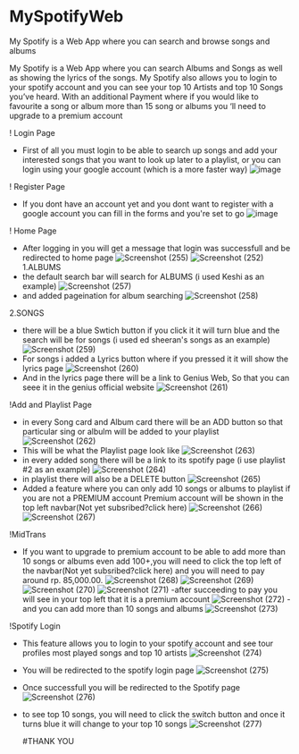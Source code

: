 # MySpotifyWeb
My Spotify is a Web App where you can search and browse songs and albums

My Spotify is a Web App where you can search Albums and Songs as well as showing the lyrics of the songs. My Spotify also allows you to login to your spotify account and you can see your top 10 Artists and top 10 Songs you’ve heard. With an additional Payment where if you would like to favourite a song or album more than 15 song or albums you ‘ll need to upgrade to a premium account

! Login Page
  - First of all you must login to be able to search up songs and add your interested songs that you want to look up later to a playlist, or you can login using your google account (which is a more faster way)
  ![image](https://github.com/Ronaldosp/MySpotifyWeb/assets/141498022/ca68ace9-67ef-41da-8f0a-1182d45649c2)
  
! Register Page
  - If you dont have an account yet and you dont want to register with a google account you can fill in the forms and you're set to go
  ![image](https://github.com/Ronaldosp/MySpotifyWeb/assets/141498022/f60f58eb-69f0-4209-838c-eccb4921ce5f)
  
! Home Page
  - After logging in you will get a message that login was successfull and be redirected to home page 
  ![Screenshot (255)](https://github.com/Ronaldosp/MySpotifyWeb/assets/141498022/6060c412-b323-47b3-8984-c6c40c7f0da4)
  ![Screenshot (252)](https://github.com/Ronaldosp/MySpotifyWeb/assets/141498022/b025d698-8801-42c1-aec1-556530872981)
1.ALBUMS
  - the default search bar will search for ALBUMS (i used Keshi as an example)
  ![Screenshot (257)](https://github.com/Ronaldosp/MySpotifyWeb/assets/141498022/d852040e-5ffa-498e-aff4-f99219496823)
  - and added pageination for album searching
  ![Screenshot (258)](https://github.com/Ronaldosp/MySpotifyWeb/assets/141498022/da4b23f5-3538-4198-949e-7bfe34a9179b)

2.SONGS
 - there will be a blue Swtich button if you click it it will turn blue and the search will be for songs (i used ed sheeran's songs as an example)
![Screenshot (259)](https://github.com/Ronaldosp/MySpotifyWeb/assets/141498022/d62e296a-b1cc-4924-821d-7ac5ebdb96f2)
 - For songs i added a Lyrics button where if you pressed it it will show the lyrics page
![Screenshot (260)](https://github.com/Ronaldosp/MySpotifyWeb/assets/141498022/13c21261-4115-4314-9054-8d1a3472584d)
 - And in the lyrics page there will be a link to Genius Web, So that you can seee it in the genius official website
![Screenshot (261)](https://github.com/Ronaldosp/MySpotifyWeb/assets/141498022/65f9f1bc-5bdc-44f3-b5ba-bb81bc0e75b8)

!Add and Playlist Page
 - in every Song card and Album card there will be an ADD button so that particular sing or albulm will be added to your playlist
   ![Screenshot (262)](https://github.com/Ronaldosp/MySpotifyWeb/assets/141498022/93a54a1b-9256-4e68-a19a-d3fb073b7b4e)
 - This will be what the Playlist page look like
  ![Screenshot (263)](https://github.com/Ronaldosp/MySpotifyWeb/assets/141498022/4a6c22a8-3a37-426e-873a-888d670e7c32)
  - in every added song there will be a link to its spotify page (i use playlist #2 as an example)
  ![Screenshot (264)](https://github.com/Ronaldosp/MySpotifyWeb/assets/141498022/df03f505-0626-4809-806f-e7958911edce)
  - in playlist there will also be a DELETE button
    ![Screenshot (265)](https://github.com/Ronaldosp/MySpotifyWeb/assets/141498022/88870bd0-2e4c-4d3a-be8a-355f67655f27)
  - Added a feature where you can only add 10 songs or albums to playlist if you are not a PREMIUM account
    Premium account will be shown in the top left navbar(Not yet subsribed?click here)
    ![Screenshot (266)](https://github.com/Ronaldosp/MySpotifyWeb/assets/141498022/9e766839-e4c5-456b-92b9-fec9fa91848d)
    ![Screenshot (267)](https://github.com/Ronaldosp/MySpotifyWeb/assets/141498022/f803f7d9-661f-46b2-aef2-76594266cda8)

!MidTrans
- If you want to upgrade to premium account to be able to add more than 10 songs or albums even add 100+,you will need to click the top left of the navbar(Not yet subsribed?click here) and you will need to pay around rp. 85,000.00.
  ![Screenshot (268)](https://github.com/Ronaldosp/MySpotifyWeb/assets/141498022/587cc962-37e5-4b9f-83cc-166b35cd8c88)
  ![Screenshot (269)](https://github.com/Ronaldosp/MySpotifyWeb/assets/141498022/16294c8f-2079-4e73-858f-e224c94b8b1a)
  ![Screenshot (270)](https://github.com/Ronaldosp/MySpotifyWeb/assets/141498022/44022a20-f6f7-4653-b887-68a315e15972)
  ![Screenshot (271)](https://github.com/Ronaldosp/MySpotifyWeb/assets/141498022/f5693dfd-7e1e-49cb-82b0-29f00f21196f)
  -after succeeding to pay you will see in your top left that it is a premium account
  ![Screenshot (272)](https://github.com/Ronaldosp/MySpotifyWeb/assets/141498022/6b895993-294c-4759-a8b2-d1d63679c624)
  -and you can add more than  10 songs and albums
  ![Screenshot (273)](https://github.com/Ronaldosp/MySpotifyWeb/assets/141498022/5453fab2-8c04-4b4a-9963-e86df1b44992)

!Spotify Login
- This feature allows you to login to your spotify account and see tour profiles most played songs and top 10 artists
  ![Screenshot (274)](https://github.com/Ronaldosp/MySpotifyWeb/assets/141498022/bdeff422-d833-4bf1-a5bd-1845d1e714f1)
- You will be redirected to the spotify login page
  ![Screenshot (275)](https://github.com/Ronaldosp/MySpotifyWeb/assets/141498022/7ce25dfc-ca20-4f19-bef4-5082a53572d3)
- Once successfull you will be redirected to the Spotify page
  ![Screenshot (276)](https://github.com/Ronaldosp/MySpotifyWeb/assets/141498022/4b3669e7-8181-478a-b50b-3c1431824e2d)
- to see top 10 songs, you will need to click the switch button and once it turns blue it will change to your top 10 songs
  ![Screenshot (277)](https://github.com/Ronaldosp/MySpotifyWeb/assets/141498022/1db37db3-ae80-4611-b67e-8dc9fc1b6348)


  #THANK YOU










  












